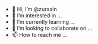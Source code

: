 - 👋 Hi, I’m @zuraain
- 👀 I’m interested in ...
- 🌱 I’m currently learning ...
- 💞️ I’m looking to collaborate on ...
- 📫 How to reach me ...

<!---
zuraain/zuraain is a ✨ special ✨ repository because its `README.md` (this file) appears on your GitHub profile.
You can click the Preview link to take a look at your changes.
--->
